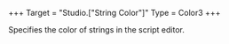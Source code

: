 +++
Target = "Studio.["String Color"]"
Type = Color3
+++

Specifies the color of strings in the script editor.